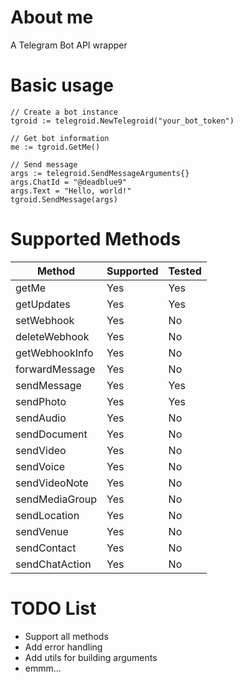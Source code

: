 # About me
A Telegram Bot API wrapper

# Basic usage
```
// Create a bot instance
tgroid := telegroid.NewTelegroid("your_bot_token")

// Get bot information
me := tgroid.GetMe()

// Send message
args := telegroid.SendMessageArguments{}
args.ChatId = "@deadblue9"
args.Text = "Hello, world!"
tgroid.SendMessage(args)
```

# Supported Methods

| Method | Supported | Tested |
|--------|-----------|--------|
| getMe | Yes | Yes |
| getUpdates | Yes | Yes |
| setWebhook | Yes | No |
| deleteWebhook | Yes | No |
| getWebhookInfo | Yes | No |
| forwardMessage | Yes | No |
| sendMessage | Yes | Yes |
| sendPhoto | Yes | Yes |
| sendAudio | Yes | No |
| sendDocument | Yes | No |
| sendVideo | Yes | No |
| sendVoice | Yes | No |
| sendVideoNote | Yes | No |
| sendMediaGroup | Yes | No |
| sendLocation | Yes | No |
| sendVenue | Yes | No |
| sendContact | Yes | No |
| sendChatAction | Yes | No |


# TODO List
* Support all methods
* Add error handling
* Add utils for building arguments
* emmm...